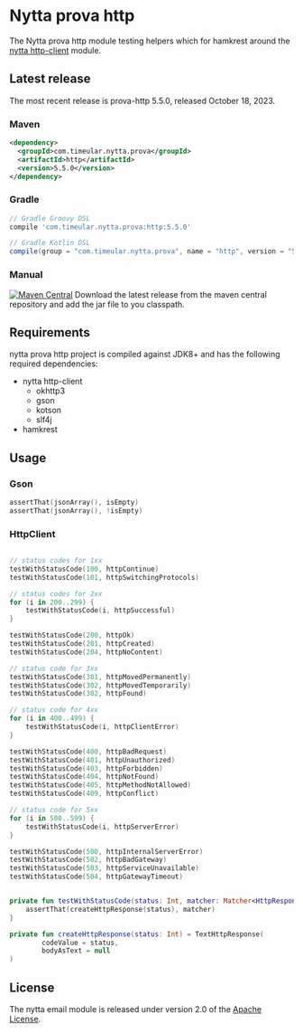 # Nytta prova http

The Nytta prova http module testing helpers which for hamkrest around the [nytta http-client](https://github.com/Timeular/nytta/tree/master/http-client) module.

## Latest release

The most recent release is prova-http 5.5.0, released October 18, 2023.

### Maven

```xml
<dependency>
  <groupId>com.timeular.nytta.prova</groupId>
  <artifactId>http</artifactId>
  <version>5.5.0</version>
</dependency>
```

### Gradle

```gradle
// Gradle Groovy DSL
compile 'com.timeular.nytta.prova:http:5.5.0'

// Gradle Kotlin DSL
compile(group = "com.timeular.nytta.prova", name = "http", version = "5.5.0")
```

### Manual

[![Maven Central](https://maven-badges.herokuapp.com/maven-central/com.timeular.nytta.prova/http/badge.svg)](https://maven-badges.herokuapp.com/maven-central/com.timeular.nytta.prova/http/badge.svg)
Download the latest release from the maven central repository and add the jar file to you classpath.

## Requirements

nytta prova http project is compiled against JDK8+ and has the following required dependencies:

- nytta http-client
  - okhttp3
  - gson
  - kotson
  - slf4j
- hamkrest

## Usage

### Gson

```kotlin
assertThat(jsonArray(), isEmpty)
assertThat(jsonArray(), !isEmpty)
```

### HttpClient

```kotlin

// status codes for 1xx
testWithStatusCode(100, httpContinue)
testWithStatusCode(101, httpSwitchingProtocols)

// status codes for 2xx
for (i in 200..299) {
    testWithStatusCode(i, httpSuccessful)
}

testWithStatusCode(200, httpOk)
testWithStatusCode(201, httpCreated)
testWithStatusCode(204, httpNoContent)

// status code for 3xx
testWithStatusCode(301, httpMovedPermanently)
testWithStatusCode(302, httpMovedTemporarily)
testWithStatusCode(302, httpFound)

// status code for 4xx
for (i in 400..499) {
    testWithStatusCode(i, httpClientError)
}

testWithStatusCode(400, httpBadRequest)
testWithStatusCode(401, httpUnauthorized)
testWithStatusCode(403, httpForbidden)
testWithStatusCode(404, httpNotFound)
testWithStatusCode(405, httpMethodNotAllowed)
testWithStatusCode(409, httpConflict)

// status code for 5xx
for (i in 500..599) {
    testWithStatusCode(i, httpServerError)
}

testWithStatusCode(500, httpInternalServerError)
testWithStatusCode(502, httpBadGateway)
testWithStatusCode(503, httpServiceUnavailable)
testWithStatusCode(504, httpGatewayTimeout)


private fun testWithStatusCode(status: Int, matcher: Matcher<HttpResponse<*>>) {
    assertThat(createHttpResponse(status), matcher)
}

private fun createHttpResponse(status: Int) = TextHttpResponse(
        codeValue = status,
        bodyAsText = null
)
```

## License

The nytta email module is released under version 2.0 of the [Apache License][].

[apache license]: http://www.apache.org/licenses/LICENSE-2.0
